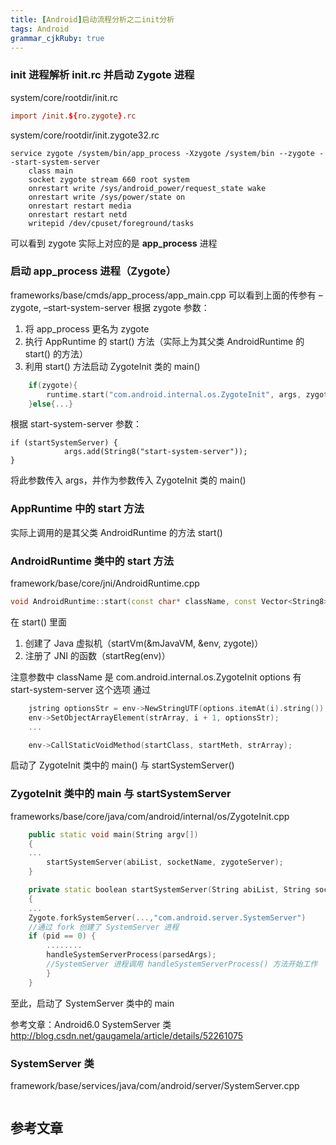 ```yaml
---
title: [Android]启动流程分析之二init分析
tags: Android
grammar_cjkRuby: true
---
```

### init 进程解析 init.rc 并启动 Zygote 进程
system/core/rootdir/init.rc
```rc
import /init.${ro.zygote}.rc
```
system/core/rootdir/init.zygote32.rc
```
service zygote /system/bin/app_process -Xzygote /system/bin --zygote --start-system-server
    class main
    socket zygote stream 660 root system
    onrestart write /sys/android_power/request_state wake
    onrestart write /sys/power/state on
    onrestart restart media
    onrestart restart netd
    writepid /dev/cpuset/foreground/tasks
```
可以看到 zygote 实际上对应的是 **app_process** 进程

### 启动 app_process 进程（Zygote）
frameworks/base/cmds/app_process/app_main.cpp
可以看到上面的传参有 –zygote, –start-system-server 
根据 zygote 参数：
1. 将 app_process 更名为 zygote
2. 执行 AppRuntime 的 start() 方法（实际上为其父类 AndroidRuntime 的 start() 的方法）
3. 利用 start() 方法启动 ZygoteInit 类的 main()
```cpp
    if(zygote){
        runtime.start("com.android.internal.os.ZygoteInit", args, zygote);
    }else{...}
```

根据 start-system-server 参数：
```
if (startSystemServer) {
            args.add(String8("start-system-server"));
}
```
将此参数传入 args，并作为参数传入 ZygoteInit 类的 main()

### AppRuntime 中的 start 方法
实际上调用的是其父类 AndroidRuntime 的方法 start()

### AndroidRuntime 类中的 start 方法
framework/base/core/jni/AndroidRuntime.cpp
```cpp
void AndroidRuntime::start(const char* className, const Vector<String8>& options, bool zygote)
```
在 start() 里面
1. 创建了 Java 虚拟机（startVm(&mJavaVM, &env, zygote)）
2. 注册了 JNI 的函数（startReg(env)）

注意参数中
className 是 com.android.internal.os.ZygoteInit
options 有 start-system-server 这个选项
通过 
```cpp
    jstring optionsStr = env->NewStringUTF(options.itemAt(i).string());
    env->SetObjectArrayElement(strArray, i + 1, optionsStr);
    ...
```
```cpp
    env->CallStaticVoidMethod(startClass, startMeth, strArray);	
```
启动了 ZygoteInit 类中的 main() 与 startSystemServer()

### ZygoteInit 类中的 main 与 startSystemServer
frameworks/base/core/java/com/android/internal/os/ZygoteInit.cpp
```cpp
    public static void main(String argv[]) 
    {
    ...
        startSystemServer(abiList, socketName, zygoteServer);
    }
```
```cpp
    private static boolean startSystemServer(String abiList, String socketName, ZygoteServer zygoteServer)
    {
    ...
	Zygote.forkSystemServer(...,"com.android.server.SystemServer")
	//通过 fork 创建了 SystemServer 进程
	if (pid == 0) {
		........
		handleSystemServerProcess(parsedArgs);
		//SystemServer 进程调用 handleSystemServerProcess() 方法开始工作
		}
    }
```

至此，启动了 SystemServer 类中的 main

参考文章：Android6.0 SystemServer 类 http://blog.csdn.net/gaugamela/article/details/52261075

### SystemServer 类

framework/base/services/java/com/android/server/SystemServer.cpp
```cpp

```



## 参考文章

